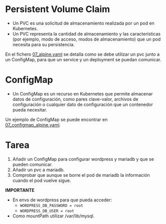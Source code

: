 # Persistent Volume Claim
- Un PVC es una solicitud de almacenamiento realizada por un pod en Kubernetes.
- Un PVC representa la cantidad de almacenamiento y las características (por ejemplo, modo de acceso, modos de almacenamiento) que un pod necesita para su persistencia.

En el fichero [07_alpine.yaml](07_alpine.yaml) se detalla como se debe utilizar un pvc junto a un ConfigMap, para que un service y un deployment se puedan comunicar.

# ConfigMap
- Un ConfigMap es un recurso en Kubernetes que permite almacenar datos de configuración, como pares clave-valor, archivos de configuración o cualquier dato de configuración que un contenedor pueda necesitar.

Un ejemplo de ConfigMap se puede encontrar en [07_configmap_alpine.yaml](07_configmap_alpine.yaml).

# Tarea
1. Añadir un ConfigMap para configurar wordpress y mariadb y que se pueden comunicar.
2. Añadir un pvc a mariadb.
3. Comprobar que aunque se borre el pod de mariadb la información cuando el pod vuelve sigue.

**IMPORTANTE**
- En envs de wordpress para que pueda acceder:
    - ``WORDPRESS_DB_PASSWORD = root``
    - ``WORDPRESS_DB_USER = root``
- Como mountPath utilizar /var/lib/mysql.